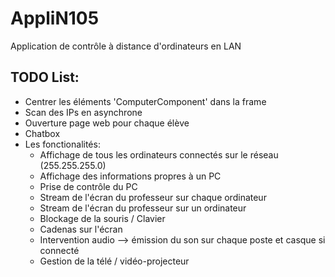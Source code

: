 # AppliN105
Application de contrôle à distance d'ordinateurs en LAN

## TODO List:
 - Centrer les éléments 'ComputerComponent' dans la frame
 - Scan des IPs en asynchrone
 - Ouverture page web pour chaque élève
 - Chatbox
 - Les fonctionalités:
    - Affichage de tous les ordinateurs connectés sur le réseau (255.255.255.0)
    - Affichage des informations propres à un PC
    - Prise de contrôle du PC
    - Stream de l'écran du professeur sur chaque ordinateur
    - Stream de l'écran du professeur sur un ordinateur
    - Blockage de la souris / Clavier
    - Cadenas sur l'écran
    - Intervention audio --> émission du son sur chaque poste et casque si connecté
    - Gestion de la télé / vidéo-projecteur
 